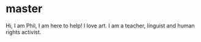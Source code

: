 # master
Hi, I am Phil, I am here to help! I love art.
I am a teacher, linguist and human rights activist.
